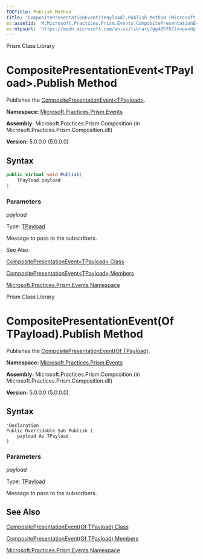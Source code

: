 ```yaml
---
TOCTitle: Publish Method
Title: 'CompositePresentationEvent(TPayload).Publish Method (Microsoft.Practices.Prism.Events)'
ms:assetid: 'M:Microsoft.Practices.Prism.Events.CompositePresentationEvent\`1.Publish(\`0)'
ms:mtpsurl: 'https://msdn.microsoft.com/en-us/library/gg405767(v=pandp.50)'
---
```


Prism Class Library

# CompositePresentationEvent&lt;TPayload&gt;.Publish Method

Publishes the [CompositePresentationEvent&lt;TPayload&gt;](https://msdn.microsoft.com/en-us/library/gg431412(v=pandp.50)).

**Namespace:** [Microsoft.Practices.Prism.Events](https://msdn.microsoft.com/en-us/library/microsoft.practices.prism.events(v=pandp.50))

**Assembly:** Microsoft.Practices.Prism.Composition (in Microsoft.Practices.Prism.Composition.dll)

**Version:** 5.0.0.0 (5.0.0.0)

## Syntax

```C#
public virtual void Publish(
	TPayload payload
)
```


### Parameters

*payload*  

Type: [TPayload](https://msdn.microsoft.com/en-us/library/gg431412(v=pandp.50))

Message to pass to the subscribers.

See Also


[CompositePresentationEvent&lt;TPayload&gt; Class](https://msdn.microsoft.com/en-us/library/gg431412(v=pandp.50))

[CompositePresentationEvent&lt;TPayload&gt; Members](https://msdn.microsoft.com/en-us/library/gg430765(v=pandp.50))

[Microsoft.Practices.Prism.Events Namespace](https://msdn.microsoft.com/en-us/library/microsoft.practices.prism.events(v=pandp.50))

Prism Class Library

# CompositePresentationEvent(Of TPayload).Publish Method

Publishes the [CompositePresentationEvent(Of TPayload)](https://msdn.microsoft.com/en-us/library/gg431412(v=pandp.50)).

**Namespace:** [Microsoft.Practices.Prism.Events](https://msdn.microsoft.com/en-us/library/microsoft.practices.prism.events(v=pandp.50))

**Assembly:** Microsoft.Practices.Prism.Composition (in Microsoft.Practices.Prism.Composition.dll)

**Version:** 5.0.0.0 (5.0.0.0)

## Syntax

```VB
'Declaration
Public Overridable Sub Publish ( 
	payload As TPayload
)
```


### Parameters

*payload*  

Type: [TPayload](https://msdn.microsoft.com/en-us/library/gg431412(v=pandp.50))

Message to pass to the subscribers.

## See Also


[CompositePresentationEvent(Of TPayload) Class](https://msdn.microsoft.com/en-us/library/gg431412(v=pandp.50))

[CompositePresentationEvent(Of TPayload) Members](https://msdn.microsoft.com/en-us/library/gg430765(v=pandp.50))

[Microsoft.Practices.Prism.Events Namespace](https://msdn.microsoft.com/en-us/library/microsoft.practices.prism.events(v=pandp.50))
